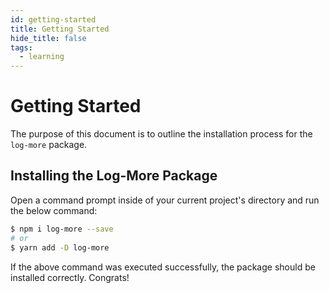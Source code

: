 ```yaml
---
id: getting-started
title: Getting Started
hide_title: false
tags:
  - learning
---
```


# Getting Started

The purpose of this document is to outline the installation process for the `log-more` package.

## Installing the Log-More Package

Open a command prompt inside of your current project's directory and run the below command:

```bash
$ npm i log-more --save
# or
$ yarn add -D log-more
```

If the above command was executed successfully, the package should be installed correctly. Congrats!
